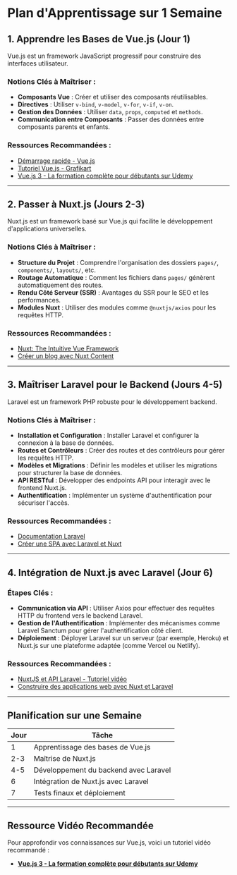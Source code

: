 # Plan d'Apprentissage sur 1 Semaine

## 1. Apprendre les Bases de Vue.js (Jour 1)
Vue.js est un framework JavaScript progressif pour construire des interfaces utilisateur.

### Notions Clés à Maîtriser :
- **Composants Vue** : Créer et utiliser des composants réutilisables.
- **Directives** : Utiliser `v-bind`, `v-model`, `v-for`, `v-if`, `v-on`.
- **Gestion des Données** : Utiliser `data`, `props`, `computed` et `methods`.
- **Communication entre Composants** : Passer des données entre composants parents et enfants.

### Ressources Recommandées :
- [Démarrage rapide - Vue.js](https://vuejs.org/guide/introduction.html)
- [Tutoriel Vue.js - Grafikart](https://grafikart.fr/tutoriels/vue)
- [Vue.js 3 - La formation complète pour débutants sur Udemy](https://www.udemy.com/course/vuejs-3-the-complete-guide/)

---

## 2. Passer à Nuxt.js (Jours 2-3)
Nuxt.js est un framework basé sur Vue.js qui facilite le développement d'applications universelles.

### Notions Clés à Maîtriser :
- **Structure du Projet** : Comprendre l'organisation des dossiers `pages/`, `components/`, `layouts/`, etc.
- **Routage Automatique** : Comment les fichiers dans `pages/` génèrent automatiquement des routes.
- **Rendu Côté Serveur (SSR)** : Avantages du SSR pour le SEO et les performances.
- **Modules Nuxt** : Utiliser des modules comme `@nuxtjs/axios` pour les requêtes HTTP.

### Ressources Recommandées :
- [Nuxt: The Intuitive Vue Framework](https://nuxtjs.org/docs/get-started/installation)
- [Créer un blog avec Nuxt Content](https://nuxtjs.org/examples/content)

---

## 3. Maîtriser Laravel pour le Backend (Jours 4-5)
Laravel est un framework PHP robuste pour le développement backend.

### Notions Clés à Maîtriser :
- **Installation et Configuration** : Installer Laravel et configurer la connexion à la base de données.
- **Routes et Contrôleurs** : Créer des routes et des contrôleurs pour gérer les requêtes HTTP.
- **Modèles et Migrations** : Définir les modèles et utiliser les migrations pour structurer la base de données.
- **API RESTful** : Développer des endpoints API pour interagir avec le frontend Nuxt.js.
- **Authentification** : Implémenter un système d'authentification pour sécuriser l'accès.

### Ressources Recommandées :
- [Documentation Laravel](https://laravel.com/docs)
- [Créer une SPA avec Laravel et Nuxt](https://laravel.com/docs/8.x/frontend#single-page-applications)

---

## 4. Intégration de Nuxt.js avec Laravel (Jour 6)
### Étapes Clés :
- **Communication via API** : Utiliser Axios pour effectuer des requêtes HTTP du frontend vers le backend Laravel.
- **Gestion de l'Authentification** : Implémenter des mécanismes comme Laravel Sanctum pour gérer l'authentification côté client.
- **Déploiement** : Déployer Laravel sur un serveur (par exemple, Heroku) et Nuxt.js sur une plateforme adaptée (comme Vercel ou Netlify).

### Ressources Recommandées :
- [NuxtJS et API Laravel - Tutoriel vidéo](https://www.youtube.com/results?search_query=nuxtjs+laravel+tutorial)
- [Construire des applications web avec Nuxt et Laravel](https://laravel.com/docs/8.x/installation#installing-laravel)

---

## Planification sur une Semaine

| Jour | Tâche                                  |
|------|----------------------------------------|
| 1    | Apprentissage des bases de Vue.js     |
| 2-3  | Maîtrise de Nuxt.js                   |
| 4-5  | Développement du backend avec Laravel  |
| 6    | Intégration de Nuxt.js avec Laravel   |
| 7    | Tests finaux et déploiement           |

---

## Ressource Vidéo Recommandée
Pour approfondir vos connaissances sur Vue.js, voici un tutoriel vidéo recommandé :
- **[Vue.js 3 - La formation complète pour débutants sur Udemy](https://www.udemy.com/course/vuejs-3-the-complete-guide/)**
